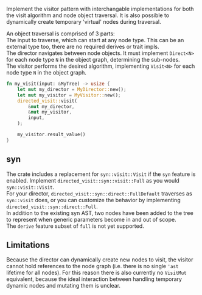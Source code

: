 Implement the visitor pattern with interchangable implementations for both the visit algorithm and node object traversal. It is also possible to dynamically create temporary 'virtual' nodes during traversal.  

An object traversal is comprised of 3 parts:  
The input to traverse, which can start at any node type. This can be an external type too, there are no required derives or trait impls.  
The director navigates between node objects. It must implement `Direct<N>` for each node type `N` in the object graph, determining the sub-nodes.  
The visitor performs the desired algorithm, implementing `Visit<N>` for each node type `N` in the object graph.  

```rust
fn my_visit(input: &MyTree) -> usize {
    let mut my_director = MyDirector::new();
    let mut my_visitor = MyVisitor::new();
    directed_visit::visit(
        &mut my_director,
        &mut my_visitor,
        input,
    );

    my_visitor.result_value()
}
```

## syn
The crate includes a replacement for `syn::visit::Visit` if the `syn` feature is enabled. Implement `directed_visit::syn::visit::Full` as you would `syn::visit::Visit`.  
For your director, `directed_visit::syn::direct::FullDefault` traverses as `syn::visit` does, or you can customize the behavior by implementing `directed_visit::syn::direct::Full`.  
In addition to the existing syn AST, two nodes have been added to the tree to represent when generic parameters become in and out of scope.  
The `derive` feature subset of `full` is not yet supported.

## Limitations
Because the director can dynamically create new nodes to visit, the visitor cannot hold references to the node graph (i.e. there is no single `'ast` lifetime for all nodes). For this reason there is also currently no `VisitMut` equivalent, because the ideal interaction between handling temporary dynamic nodes and mutating them is unclear.  
